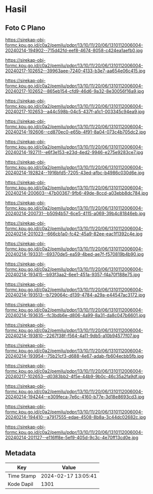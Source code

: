 # Hasil

## Foto C Plano

https://sirekap-obj-formc.kpu.go.id/c0a2/pemilu/pdpr/13/10/11/20/06/1310112006004-20240214-194902--715d42fd-eef8-4674-8058-c424ea1aefb0.jpg

https://sirekap-obj-formc.kpu.go.id/c0a2/pemilu/pdpr/13/10/11/20/06/1310112006004-20240217-102652--39963aee-7240-4133-b3e7-aa654e06c415.jpg

https://sirekap-obj-formc.kpu.go.id/c0a2/pemilu/pdpr/13/10/11/20/06/1310112006004-20240217-102652--865eb154-cfd9-46d6-9a32-8e30056f16a9.jpg

https://sirekap-obj-formc.kpu.go.id/c0a2/pemilu/pdpr/13/10/11/20/06/1310112006004-20240217-102653--a44c598b-04c5-437f-a1c1-003345c94ea9.jpg

https://sirekap-obj-formc.kpu.go.id/c0a2/pemilu/pdpr/13/10/11/20/06/1310112006004-20240214-192606--cd870ec0-e65b-4f91-8a04-073c4b705dc2.jpg

https://sirekap-obj-formc.kpu.go.id/c0a2/pemilu/pdpr/13/10/11/20/06/1310112006004-20240214-192711--e6f3e153-e23d-4ed2-9946-e275e9283ce7.jpg

https://sirekap-obj-formc.kpu.go.id/c0a2/pemilu/pdpr/13/10/11/20/06/1310112006004-20240214-192824--1916bfd5-7205-43ed-afbc-b4986c030d6e.jpg

https://sirekap-obj-formc.kpu.go.id/c0a2/pemilu/pdpr/13/10/11/20/06/1310112006004-20240214-200603--47b00367-9fb6-49de-8ccd-a03ebb8dc784.jpg

https://sirekap-obj-formc.kpu.go.id/c0a2/pemilu/pdpr/13/10/11/20/06/1310112006004-20240214-200731--b5094b57-6ce5-4115-a069-39b4c81846eb.jpg

https://sirekap-obj-formc.kpu.go.id/c0a2/pemilu/pdpr/13/10/11/20/06/1310112006004-20240214-201023--666cb1a0-fc42-45a9-82ee-eac1f1392c4e.jpg

https://sirekap-obj-formc.kpu.go.id/c0a2/pemilu/pdpr/13/10/11/20/06/1310112006004-20240214-193331--69370de5-ea59-4bed-ae7f-f570819b4b90.jpg

https://sirekap-obj-formc.kpu.go.id/c0a2/pemilu/pdpr/13/10/11/20/06/1310112006004-20240214-193415--b93f3aa2-6ee1-451a-9357-f4a70f188e75.jpg

https://sirekap-obj-formc.kpu.go.id/c0a2/pemilu/pdpr/13/10/11/20/06/1310112006004-20240214-193513--b729064c-d139-4784-a29a-e44547ac3172.jpg

https://sirekap-obj-formc.kpu.go.id/c0a2/pemilu/pdpr/13/10/11/20/06/1310112006004-20240214-193635--fc3bdb6e-d806-4a99-8a31-da8c047b6601.jpg

https://sirekap-obj-formc.kpu.go.id/c0a2/pemilu/pdpr/13/10/11/20/06/1310112006004-20240214-193810--2267f38f-f564-4a11-9db5-a10b94577f07.jpg

https://sirekap-obj-formc.kpu.go.id/c0a2/pemilu/pdpr/13/10/11/20/06/1310112006004-20240214-193954--75b21cf3-d688-4e67-adab-fb604ecbb5fb.jpg

https://sirekap-obj-formc.kpu.go.id/c0a2/pemilu/pdpr/13/10/11/20/06/1310112006004-20240217-102653--d0383bb2-4f5e-44b9-9b0c-46c35a2fa9df.jpg

https://sirekap-obj-formc.kpu.go.id/c0a2/pemilu/pdpr/13/10/11/20/06/1310112006004-20240214-194244--e309feca-7e6c-4160-b77e-3d18e8693cd3.jpg

https://sirekap-obj-formc.kpu.go.id/c0a2/pemilu/pdpr/13/10/11/20/06/1310112006004-20240214-194410--a7917555-edae-4508-8b8a-3c44dc02682c.jpg

https://sirekap-obj-formc.kpu.go.id/c0a2/pemilu/pdpr/13/10/11/20/06/1310112006004-20240214-201127--e116ff8e-5ef9-405d-9c3c-4e70ff13cd0e.jpg


## Metadata

| Key        | Value               |
| ---------- | ------------------- |
| Time Stamp | 2024-02-17 13:05:41 |
| Kode Dapil | 1301                |




